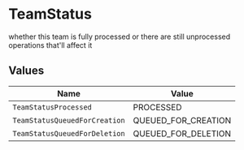 # TeamStatus

whether this team is fully processed or there are still unprocessed operations that'll affect it


## Values

| Name                          | Value                         |
| ----------------------------- | ----------------------------- |
| `TeamStatusProcessed`         | PROCESSED                     |
| `TeamStatusQueuedForCreation` | QUEUED_FOR_CREATION           |
| `TeamStatusQueuedForDeletion` | QUEUED_FOR_DELETION           |